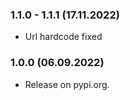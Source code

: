 ### 1.1.0 - 1.1.1 (17.11.2022)

- Url hardcode fixed

### 1.0.0 (06.09.2022)

- Release on pypi.org.
